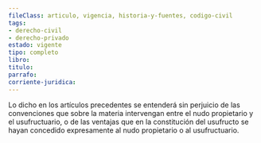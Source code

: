 ```yaml
---
fileClass: articulo, vigencia, historia-y-fuentes, codigo-civil
tags:
- derecho-civil
- derecho-privado
estado: vigente
tipo: completo
libro:
titulo:
parrafo:
corriente-juridica:
---
```

Lo dicho en los artículos precedentes se entenderá sin perjuicio de las convenciones que sobre la materia intervengan entre el nudo propietario y el usufructuario, o de las ventajas que en la constitución del usufructo se hayan concedido expresamente al nudo propietario o al usufructuario.